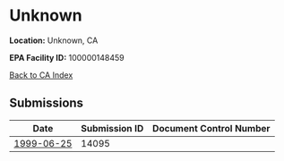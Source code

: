 # Unknown

**Location:** Unknown, CA

**EPA Facility ID:** 100000148459

[Back to CA Index](../../index.md)

## Submissions

| Date | Submission ID | Document Control Number |
|------|--------------|-------------------------|
| [1999-06-25](submissions/14095.md) | 14095 |  |
